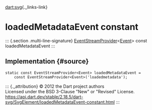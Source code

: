 [dart:svg](../../dart-svg/dart-svg-library){._links-link}

loadedMetadataEvent constant
============================

::: {.section .multi-line-signature}
[EventStreamProvider](../../dart-html/eventstreamprovider-class)\<[Event](../../dart-html/event-class)\>
const loadedMetadataEvent
:::

Implementation {#source}
--------------

``` {.language-dart data-language="dart"}
static const EventStreamProvider<Event> loadedMetadataEvent =
    const EventStreamProvider<Event>('loadedmetadata');
```

::: {._attribution}
© 2012 the Dart project authors\
Licensed under the BSD 3-Clause \"New\" or \"Revised\" License.\
<https://api.dart.dev/stable/2.18.5/dart-svg/SvgElement/loadedMetadataEvent-constant.html>
:::
